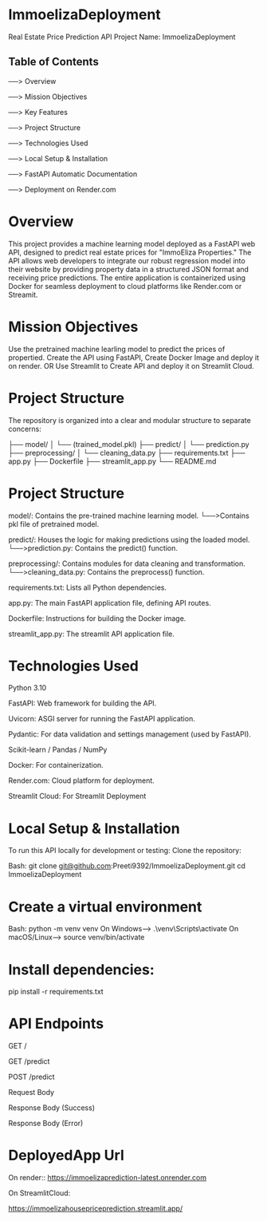 # ImmoelizaDeployment

Real Estate Price Prediction API
Project Name: ImmoelizaDeployment
## Table of Contents
──> Overview

──> Mission Objectives

──> Key Features

──> Project Structure

──> Technologies Used

──> Local Setup & Installation

──> FastAPI Automatic Documentation

──> Deployment on Render.com


# Overview
This project provides a machine learning model deployed as a FastAPI web API, designed to predict real estate prices for "ImmoEliza Properties." The API allows web developers to integrate our robust regression model into their website by providing property data in a structured JSON format and receiving price predictions. The entire application is containerized using Docker for seamless deployment to cloud platforms like Render.com or Streamit.

# Mission Objectives
Use the pretrained machine learling model to predict the prices of propertied. Create the API using FastAPI, Create Docker Image and deploy it on render. OR
Use Streamlit to Create API and deploy it on Streamlit Cloud.

# Project Structure
The repository is organized into a clear and modular structure to separate concerns:

├── model/
│   └── (trained_model.pkl)
├── predict/
│   └── prediction.py
├── preprocessing/
│   └── cleaning_data.py
├── requirements.txt
├── app.py
├── Dockerfile
├── streamlit_app.py
└── README.md

# Project Structure

model/: Contains the pre-trained machine learning model.
└──>Contains pkl file of pretrained model.

predict/: Houses the logic for making predictions using the loaded model.
└──>prediction.py: Contains the predict() function.

preprocessing/: Contains modules for data cleaning and transformation.
└──>cleaning_data.py: Contains the preprocess() function.

requirements.txt: Lists all Python dependencies.

app.py: The main FastAPI application file, defining API routes.

Dockerfile: Instructions for building the Docker image.

streamlit_app.py: The streamlit API application file.

# Technologies Used

Python 3.10

FastAPI: Web framework for building the API.

Uvicorn: ASGI server for running the FastAPI application.

Pydantic: For data validation and settings management (used by FastAPI).

Scikit-learn / Pandas / NumPy

Docker: For containerization.

Render.com: Cloud platform for deployment.

Streamlit Cloud: For Streamlit Deployment

# Local Setup & Installation

To run this API locally for development or testing:
Clone the repository:

Bash:
git clone git@github.com:Preeti9392/ImmoelizaDeployment.git
cd ImmoelizaDeployment

# Create a virtual environment

Bash:
python -m venv venv
On Windows-->          .\venv\Scripts\activate
On macOS/Linux-->      source venv/bin/activate

# Install dependencies:

pip install -r requirements.txt

# API Endpoints

GET /

GET /predict

POST /predict

Request Body

Response Body (Success)

Response Body (Error)

# DeployedApp Url

On render::
https://immoelizaprediction-latest.onrender.com

On StreamlitCloud:

https://immoelizahousepriceprediction.streamlit.app/

